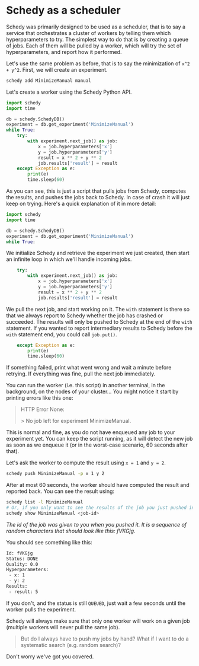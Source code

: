 # Schedy as a scheduler

Schedy was primarily designed to be used as a scheduler, that is to say a
service that orchestrates a cluster of workers by telling them which
hyperparameters to try. The simplest way to do that is by creating a queue of
jobs. Each of them will be pulled by a worker, which will try the set of
hyperparameters, and report how it performed.

Let's use the same problem as before, that is to say the minimization of `x^2 +
y^2`. First, we will create an experiment.

```bash
schedy add MinimizeManual manual
```

Let's create a worker using the Schedy Python API.

```python
import schedy
import time

db = schedy.SchedyDB()
experiment = db.get_experiment('MinimizeManual')
while True:
    try:
        with experiment.next_job() as job:
            x = job.hyperparameters['x']
            y = job.hyperparameters['y']
            result = x ** 2 + y ** 2
            job.results['result'] = result
    except Exception as e:
        print(e)
        time.sleep(60)
```

As you can see, this is just a script that pulls jobs from Schedy, computes the
results, and pushes the jobs back to Schedy. In case of crash it will just keep
on trying. Here's a quick explanation of it in more detail:

```python
import schedy
import time

db = schedy.SchedyDB()
experiment = db.get_experiment('MinimizeManual')
while True:
```

We initialize Schedy and retrieve the experiment we just created, then start an
infinite loop in which we'll handle incoming jobs.

```python
    try:
        with experiment.next_job() as job:
            x = job.hyperparameters['x']
            y = job.hyperparameters['y']
            result = x ** 2 + y ** 2
            job.results['result'] = result
```

We pull the next job, and start working on it. The `with` statement is there so
that we always report to Schedy whether the job has crashed or succeeded. The
results will only be pushed to Schedy at the end of the `with` statement. If you
wanted to report intermediary results to Schedy before the `with` statement
end, you could call `job.put()`.

```python
    except Exception as e:
        print(e)
        time.sleep(60)
```

If something failed, print what went wrong and wait a minute before retrying.
If everything was fine, pull the next job immediately.

You can run the worker (i.e. this script) in another terminal, in the
background, on the nodes of your cluster... You might notice it start by
printing errors like this one:

> HTTP Error None:
>
> \> No job left for experiment MinimizeManual.

This is normal and fine, as you do not have enqueued any job to your experiment
yet. You can keep the script running, as it will detect the new job as soon as
we enqueue it (or in the worst-case scenario, 60 seconds after that).

Let's ask the worker to compute the result using `x = 1` and `y = 2`.

```bash
schedy push MinimizeManual -p x 1 y 2
```

After at most 60 seconds, the worker should have computed the result and
reported back. You can see the result using:

```bash
schedy list -l MinimizeManual
# Or, if you only want to see the results of the job you just pushed instead of the whole list:
schedy show MinimizeManual <job-id>
```

*The id of the job was given to you when you pushed it. It is a sequence of
random characters that should look like this: fVKGjg.*

You should see something like this:

```bash
Id: fVKGjg
Status: DONE
Quality: 0.0
Hyperparameters:
 - x: 1
 - y: 2
Results:
 - result: 5
```

If you don't, and the status is still `QUEUED`, just wait a few seconds until
the worker pulls the experiment.

Schedy will always make sure that only one worker will work on a given job
(multiple workers will never pull the same job).

> But do I always have to push my jobs by hand? What if I want to do a
> systematic search (e.g. random search)?

Don't worry we've got you covered.
